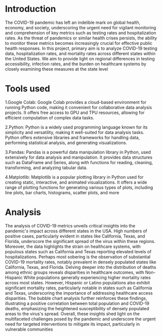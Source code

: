 # Introduction
The COVID-19 pandemic has left an indelible mark on global health, economy, and society, underscoring the urgent need for vigilant monitoring and comprehension of key metrics such as testing rates and hospitalization rates. As the threat of pandemics or similar health crises persists, the ability to monitor these metrics becomes increasingly crucial for effective public health responses.
In this project, primary aim is to analyze COVID-19 testing data, hospitalization rates, and mortality rates across different states within the United States. We aim to provide light on regional differences in testing accessibility, infection rates, and the burden on healthcare systems by closely examining these measures at the state level
# Tools used
1.Google Colab: Google Colab provides a cloud-based environment for running Python code, making it convenient for collaborative data analysis projects. It offers free access to GPU and TPU resources, allowing for efficient computation of complex data tasks.

2.Python: Python is a widely used programming language known for its simplicity and versatility, making it well-suited for data analysis tasks. Python offers extensive libraries and frameworks for handling data, performing statistical analysis, and generating visualizations.

3.Pandas: Pandas is a powerful data manipulation library in Python, used extensively for data analysis and manipulation. It provides data structures such as DataFrame and Series, along with functions for reading, cleaning, transforming, and analyzing tabular data.

4.Matplotlib: Matplotlib is a popular plotting library in Python used for creating static, interactive, and animated visualizations. It offers a wide range of plotting functions for generating various types of plots, including line plots, bar charts, histograms, scatter plots, and more
# Analysis
The analysis of COVID-19 metrics unveils critical insights into the pandemic's impact across different states in the USA. High numbers of positive cases, particularly evident in states like California, Texas, and Florida, underscore the significant spread of the virus within these regions. Moreover, the data highlights the strain on healthcare systems, with populous states such as California and Texas reporting elevated levels of hospitalizations. Perhaps most sobering is the observation of substantial COVID-19 mortality rates, notably prevalent in densely populated states like California, Texas, and Florida. Delving deeper into the distribution of deaths among ethnic groups reveals disparities in healthcare outcomes, with Non-Hispanic White populations generally experiencing higher mortality rates across most states. However, Hispanic or Latino populations also exhibit significant mortality rates, particularly notable in states such as California and Texas, underscoring the importance of addressing healthcare access disparities. The bubble chart analysis further reinforces these findings, illustrating a positive correlation between total population and COVID-19 deaths, emphasizing the heightened susceptibility of densely populated areas to the virus's spread. Overall, these insights shed light on the multifaceted challenges posed by the pandemic and underscore the urgent need for targeted interventions to mitigate its impact, particularly in vulnerable communities

